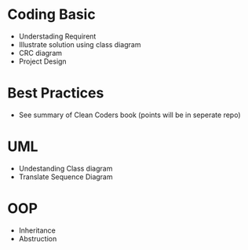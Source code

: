 # Coding Basic 
- Understading Requirent 
- Illustrate solution using class diagram
- CRC diagram
- Project Design


# Best Practices
- See summary of Clean Coders book (points will be in seperate repo) 

# UML
- Undestanding Class diagram
- Translate Sequence Diagram

# OOP
- Inheritance
- Abstruction
